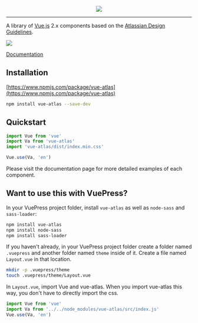 <p align="center">
  <img src="https://vue-atlas.com/branding_github.png">
</p>

---

A library of [Vue.js](https://vuejs.org) 2.x components based on the [Atlassian Design Guidelines](https://atlassian.design/).

![](https://img.shields.io/npm/v/vue-atlas.svg)

[Documentation](https://vue-atlas.com)

## Installation

[https://www.npmjs.com/package/vue-atlas](https://www.npmjs.com/package/vue-atlas)

```bash
npm install vue-atlas --save-dev
```

## Quickstart

``` javascript
import Vue from 'vue'
import Va from 'vue-atlas'
import 'vue-atlas/dist/index.min.css'

Vue.use(Va, 'en')
```

Please visit the documentation page for more detailed examples of each component.

## Want to use this with VuePress?

In your VuePress project folder, install `vue-atlas` as well as `node-sass` and `sass-loader`:

```bash
npm install vue-atlas
npm install node-sass
npm install sass-loader
```

If you haven't already, in your VuePress project folder create a folder named `.vuepress` and another folder named `theme` inside of it. Create a file named `Layout.vue` in that location.

```bash
mkdir -p .vuepress/theme
touch .vuepress/theme/Layout.vue
```

In `Layout.vue`, import Vue and vue-atlas. When you import vue-atlas this way, you don't have to directly import the css.

```javascript
import Vue from 'vue'
import Va from '../../node_modules/vue-atlas/src/index.js'
Vue.use(Va, 'en')
```